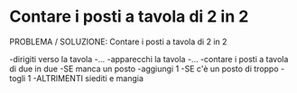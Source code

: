 # Contare i posti a tavola di 2 in 2

PROBLEMA / SOLUZIONE: Contare i posti a tavola di 2 in 2



-dirigiti verso la tavola
  -...
-apparecchi la tavola
  -...
-contare i posti a tavola di due in due
    -SE manca un posto
      -aggiungi 1
    -SE c'è un posto di troppo
      -togli 1 
    -ALTRIMENTI siediti e mangia 
   

